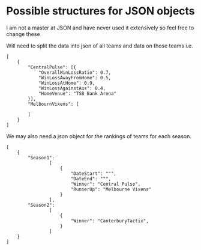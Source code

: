 # Possible structures for JSON objects

I am not a master at JSON and have never used it extensively so feel free to change these

Will need to split the data into json of all teams and data on those teams i.e.

```
[
    {
        "CentralPulse": [{
            "OverallWinLossRatio": 0.7,
            "WinLossAwayFromHome": 0.5,
            "WinLossAtHome": 0.9,
            "WinLossAgainstAus": 0.4,
            "HomeVenue": "TSB Bank Arena"
        }],
        "MelbournVixens": [

        ]
    }
]
```

We may also need a json object for the rankings of teams for each season.

```
[
    {
        "Season1":
                [
                    {
                        "DateStart": """,
                        "DateEnd": """,
                        "Winner": "Central Pulse",
                        "RunnerUp": "Melbourne Vixens"
                    }
                ],
        "Season2": 
                [
                    {
                        "Winner": "CanterburyTactix",
                    }
                ]
    }
]
```